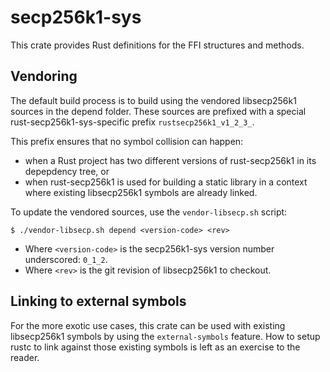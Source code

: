 secp256k1-sys
=============


This crate provides Rust definitions for the FFI structures and methods.


## Vendoring

The default build process is to build using the vendored libsecp256k1 sources in
the depend folder. These sources are prefixed with a special
rust-secp256k1-sys-specific prefix `rustsecp256k1_v1_2_3_`.

This prefix ensures that no symbol collision can happen:
- when a Rust project has two different versions of rust-secp256k1 in its
  depepdency tree, or
- when rust-secp256k1 is used for building a static library in a context where
  existing libsecp256k1 symbols are already linked.

To update the vendored sources, use the `vendor-libsecp.sh` script:

```
$ ./vendor-libsecp.sh depend <version-code> <rev>
```

- Where `<version-code>` is the secp256k1-sys version number underscored: `0_1_2`.
- Where `<rev>` is the git revision of libsecp256k1 to checkout.


## Linking to external symbols

For the more exotic use cases, this crate can be used with existing libsecp256k1
symbols by using the `external-symbols` feature. How to setup rustc to link
against those existing symbols is left as an exercise to the reader.
